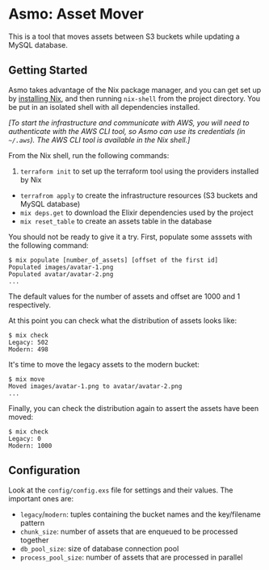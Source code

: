 # Asmo: Asset Mover

This is a tool that moves assets between S3 buckets while updating a MySQL database.

## Getting Started

Asmo takes advantage of the Nix package manager, and you can get set up by
[installing Nix](https://nixos.org/download.html), and then running `nix-shell`
from the project directory. You be put in an isolated shell with all
dependencies installed.

_[To start the infrastructure and communicate with AWS, you will need to
authenticate with the AWS CLI tool, so Asmo can use its credentials (in
`~/.aws`). The AWS CLI tool is available in the Nix shell.]_

From the Nix shell, run the following commands:

1. `terraform init` to set up the terraform tool using the providers installed by Nix
- `terrafrom apply` to create the infrastructure resources (S3 buckets and MySQL database)
- `mix deps.get` to download the Elixir dependencies used by the project
- `mix reset_table` to create an assets table in the database

You should not be ready to give it a try. First, populate some asssets with the following command:

```
$ mix populate [number_of_assets] [offset of the first id]
Populated images/avatar-1.png
Populated avatar/avatar-2.png
...
```

The default values for the number of assets and offset are 1000 and 1 respectively.

At this point you can check what the distribution of assets looks like:

```
$ mix check
Legacy: 502
Modern: 498
```

It's time to move the legacy assets to the modern bucket:

```
$ mix move
Moved images/avatar-1.png to avatar/avatar-2.png
...
```

Finally, you can check the distribution again to assert the assets have been moved:

```
$ mix check
Legacy: 0
Modern: 1000
```

## Configuration

Look at the `config/config.exs` file for settings and their values. The important ones are:

- `legacy`/`modern`: tuples containing the bucket names and the key/filename pattern
- `chunk_size`: number of assets that are enqueued to be processed together
- `db_pool_size`: size of database connection pool
- `process_pool_size`: number of assets that are processed in parallel
